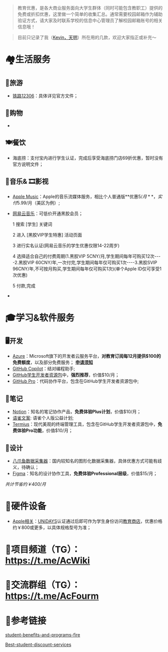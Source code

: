 > 教育优惠，是各大商业服务面向大学生群体（同时可能包含教职工）提供的免费或折扣优惠，这里做一个简单的收集汇总。通常需要校园邮箱作为辅助验证方式，请大家及时联系学校的信息中心管理员了解校园邮箱账号的相关信息哦！

>目前只记录了我（[Kevin，天明](https://t.me/ztm0929)）所在用的几款，欢迎大家指正或补充～
# 🏘️生活服务
## 🚅旅游
- [铁路12306](https://kyfw.12306.cn/otn/gonggao/student.html)：具体详见官方文件；
## 🏪购物
- 
## 🍽️餐饮
- 海底捞：支付宝内进行学生认证，完成后享受海底捞门店69折优惠，暂时没有官方说明文件；
## 🎵音乐& 🎞️影视
- [Apple Music](https://www.apple.com/apple-music/#plans)：Apple的音乐流媒体服务，相比个人普通版**优惠$5/月**，实付$5.99/月（美区为例）;
- [网易云音乐](应用内搜素学生会员)：可低价开通黑胶会员；

   1 搜索 [学生] 关键词

   2 进入 [黑胶VIP学生特惠] 活动页面

   3 进行实名认证(网易云音乐的学生优惠仅限14-22周岁)

   4 选择适合自己的付费周期(1.黑胶VIP 5CNY/月,学生期间每年可购买12次----2.黑胶VIP 60CNY/年,一次付完,学生期间每年仅可购买1次----3.黑胶SVIP 96CNY/年,不可按月购买,学生期间每年仅可购买1次)(单个Apple ID仅可享受1次优惠)

   5 付款,完成
- 

# 🎓学习&软件服务
## 🖥️开发
- [Azure](https://azure.microsoft.com/zh-cn/free/students/)：Microsoft旗下的开发者云服务平台，**对教育订阅每12月提供$100的免费额度**，以及部分免费服务；
  **[申请须知](https://www.bilibili.com/read/cv22794294/)**
- [GitHub Copilot](https://github.com/features/copilot/plans?cft=copilot_li.features_copilot)：结对编程助手;
- [GitHub学生开发者资源包](https://education.github.com/pack)中，**强烈推荐**，价值$10/月；
- [GitHub Pro](https://docs.github.com/zh/get-started/learning-about-github/githubs-plans#github-pro)：代码协作平台，包含在GitHub学生开发者资源包中;
## 📒笔记
- [Notion](https://www.notion.so/product/notion-for-education)：知名的笔记协作产品，**免费体验Plus计划**，价值$10/月；
- [语雀文案](https://www.yuque.com/yuque/welfare/edu#zLvwf): 语雀个人版公益计划;
- [Termius](https://termius.com/education)：现代美观的终端管理工具，包含在GitHub学生开发者资源包中，**免费体验Pro功能**，价值$10/月；
## 🎨设计
- [八爪鱼数据采集器](https://www.bazhuayu.com/education)：国内较知名的图形化数据采集器，具体优惠方式可能有歧义，待确认；
- [Figma](https://www.figma.com/education/)：知名的设计协作工具，**免费体验Professional层级**，价值$15/月；

*共计节省约￥400/月*

# 📱硬件设备
- [Apple相关](https://www.apple.com/education/)：[UNiDAYS](https://www.myunidays.com/)认证通过后即可作为学生身份访问[教育商店](https://www.apple.com.cn/cn-edu/shop)，优惠价格约￥800或更多，以具体规格型号为准；



# 🔗项目频道（TG）：https://t.me/AcWiki

# 🔗交流群组（TG）：https://t.me/AcFourm

# 🔗参考链接
[student-benefits-and-programs-fire](https://github.com/dipakkr/A-to-Z-Resources-for-Students?tab=readme-ov-file#3-student-benefits-and-programs-fire)

[Best-student-discount-services](https://github.com/OpenGenus/Best-student-discount-services)
